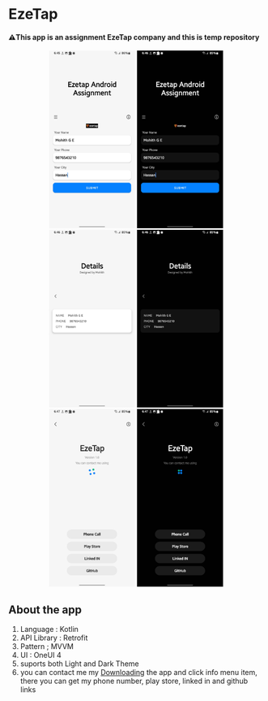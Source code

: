 # EzeTap

#### ⚠️This app is an assignment EzeTap company and this is temp repository 



<p align="center"><img loading="lazy" src="screenshots/S1.jpg" height="350"/> <img loading="lazy" src="screenshots/S2.jpg" height="350"/> <img loading="lazy" src="screenshots/S3.jpg" height="350"/> <img loading="lazy" src="screenshots/S4.jpg" height="350"/> <img loading="lazy" src="screenshots/S5.jpg" height="350"/> <img loading="lazy" src="screenshots/S6.jpg" height="350"/></p>

## About the app

1. Language : Kotlin
2. API Library : Retrofit
3. Pattern ; MVVM
4. UI : OneUI 4
5. suports both Light and Dark Theme
6. you can contact me my [Downloading](https://github.com/BlackMesa123) the app and click info menu item, there you can get my phone number, play store, linked in and github links
